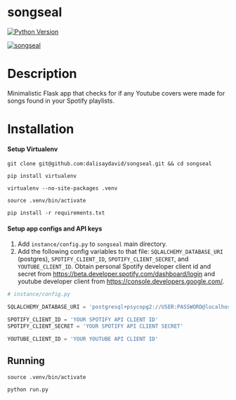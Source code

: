 # songseal 
[![Python Version](https://img.shields.io/badge/python-2.7-blue.svg)](https://www.python.org/)

[![songseal](https://i.imgur.com/gBkDGBJ.jpg)](https://i.imgur.com/gBkDGBJ.jpg)

# Description
Minimalistic Flask app that checks for if any Youtube covers were made for songs found in your Spotify playlists.

# Installation

#### Setup Virtualenv
```
git clone git@github.com:dalisaydavid/songseal.git && cd songseal
```

```
pip install virtualenv
```

```
virtualenv --no-site-packages .venv
```

```
source .venv/bin/activate
```

```
pip install -r requirements.txt
```

#### Setup app configs and API keys
1. Add `instance/config.py` to `songseal` main directory.
2. Add the following config variables to that file: `SQLALCHEMY_DATABASE_URI` (postgres), `SPOTIFY_CLIENT_ID`, `SPOTIFY_CLIENT_SECRET`, and `YOUTUBE_CLIENT_ID`. Obtain personal Spotify developer client id and secret from https://beta.developer.spotify.com/dashboard/login and youtube developer client from https://console.developers.google.com/. 
```python
# instance/config.py

SQLALCHEMY_DATABASE_URI = 'postgresql+psycopg2://USER:PASSWORD@localhost:5432/songseal'

SPOTIFY_CLIENT_ID = 'YOUR SPOTIFY API CLIENT ID'
SPOTIFY_CLIENT_SECRET = 'YOUR SPOTIFY API CLIENT SECRET'

YOUTUBE_CLIENT_ID = 'YOUR YOUTUBE API CLIENT ID'
```

## Running
```
source .venv/bin/activate
```

```
python run.py
```



